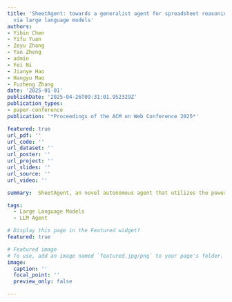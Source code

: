 ```yaml
---
title: 'SheetAgent: towards a generalist agent for spreadsheet reasoning and manipulation
  via large language models'
authors:
- Yibin Chen
- Yifu Yuan
- Zeyu Zhang
- Yan Zheng
- admin
- Fei Ni
- Jianye Hao
- Hangyu Mao
- Fuzheng Zhang
date: '2025-01-01'
publishDate: '2025-04-26T09:31:01.952329Z'
publication_types:
- paper-conference
publication: '*Proceedings of the ACM on Web Conference 2025*'

featured: true
url_pdf: ''
url_code: ''
url_dataset: ''
url_poster: ''
url_project: ''
url_slides: ''
url_source: ''
url_video: ''

summary:  SheetAgent, an novel autonomous agent that utilizes the power of LLMs.

tags:
  - Large Language Models
  - LLM Agent

# Display this page in the Featured widget?
featured: true

# Featured image
# To use, add an image named `featured.jpg/png` to your page's folder.
image:
  caption: ''
  focal_point: ''
  preview_only: false

---
```

